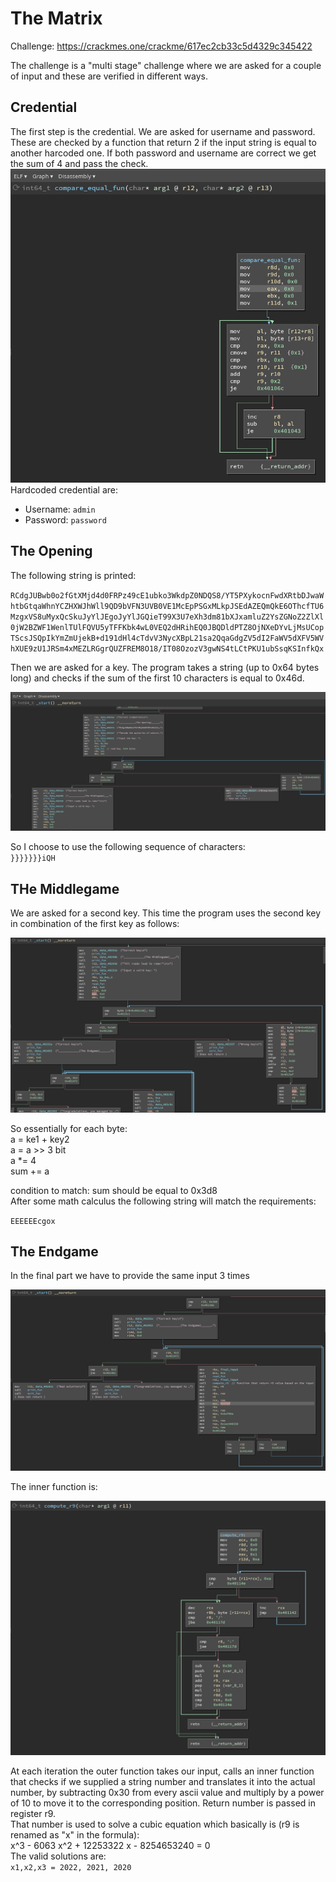 # The Matrix
Challenge: https://crackmes.one/crackme/617ec2cb33c5d4329c345422

The challenge is a "multi stage" challenge where we are asked for a couple of input and these are verified in different ways.


## Credential
The first step is the credential. We are asked for username and password. These are checked by a function that return 2 if the input string is equal to another harcoded one. If both password and username are correct we get the sum of 4 and pass the check.<br> 
![img/3.png](img/3.png)
Hardcoded credential are:
- Username: `admin`
- Password: `password` 

## The Opening
The following string is printed:

`RCdgJUBwb0o2fGtXMjd4d0FRPz49cE1ubko3WkdpZ0NDQS8/YT5PXykocnFwdXRtbDJwaWhtbGtqaWhnYCZHXWJhWll9QD9bVFN3UVB0VE1McEpPSGxMLkpJSEdAZEQmQkE6OThcfTU6MzgxVS8uMyxQcSkuJyYlJEgoJyYlJGQieT99X3U7eXh3dm81bXJxamluZ2YsZGNoZ2ZlXl0jW2BZWF1WenlTUlFQVU5yTFFKbk4wL0VEQ2dHRihEQ0JBQDldPTZ8OjNXeDYvLjMsUCopTScsJSQpIkYmZmUjekB+d191dHl4cTdvV3NycXBpL21sa2QqaGdgZV5dI2FaWV5dXFV5WVhXUE9zU1JRSm4xMEZLRGgrQUZFREM8O18/IT08OzozV3gwNS4tLCtPKU1ubSsqKSInfkQx`

Then we are asked for a key. The program takes a string (up to 0x64 bytes long) and checks if the sum of the first 10 characters is equal to 0x46d. 

![img/4.png](img/4.png)

So I choose to use the following sequence of characters:<br>
`}}}}}}}iQH`<br>

## THe Middlegame

We are asked for a second key. This time the program uses the second key in combination of the first key as follows:

![img/5.png](img/5.png)

So essentially for each byte:<br>
a = ke1 + key2<br>
a = a >> 3 bit<br>
a *= 4<br>
sum += a<br>

condition to match: sum should be equal to 0x3d8<br>
After some math calculus the following string will match the requirements:

`EEEEEEcgox`<br>

## The Endgame
In the final part we have to provide the same input 3 times

![img/6.png](img/6.png)

The inner function is:

![img/7.png](img/7.png)

At each iteration the outer function takes our input, calls an inner function that checks if we supplied a string number and translates it into the actual number, by subtracting 0x30 from every ascii value and multiply by a power of 10 to move it to the corresponding position. Return number is passed in register r9.<br>
That number is used to solve a cubic equation which basically is (r9 is renamed as "x" in the formula):
<br>
x^3 - 6063 x^2 + 12253322 x - 8254653240 = 0 
<br>
The valid solutions are:<br>
`x1,x2,x3 = 2022, 2021, 2020`<br>
